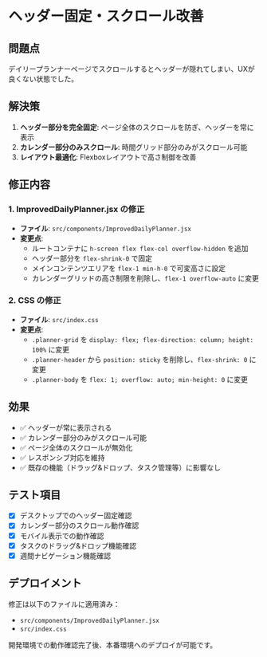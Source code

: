 # ヘッダー固定・スクロール改善

## 問題点
デイリープランナーページでスクロールするとヘッダーが隠れてしまい、UXが良くない状態でした。

## 解決策
1. **ヘッダー部分を完全固定**: ページ全体のスクロールを防ぎ、ヘッダーを常に表示
2. **カレンダー部分のみスクロール**: 時間グリッド部分のみがスクロール可能
3. **レイアウト最適化**: Flexboxレイアウトで高さ制御を改善

## 修正内容

### 1. ImprovedDailyPlanner.jsx の修正
- **ファイル**: `src/components/ImprovedDailyPlanner.jsx`
- **変更点**:
  - ルートコンテナに `h-screen flex flex-col overflow-hidden` を追加
  - ヘッダー部分を `flex-shrink-0` で固定
  - メインコンテンツエリアを `flex-1 min-h-0` で可変高さに設定
  - カレンダーグリッドの高さ制限を削除し、`flex-1 overflow-auto` に変更

### 2. CSS の修正
- **ファイル**: `src/index.css`
- **変更点**:
  - `.planner-grid` を `display: flex; flex-direction: column; height: 100%` に変更
  - `.planner-header` から `position: sticky` を削除し、`flex-shrink: 0` に変更
  - `.planner-body` を `flex: 1; overflow: auto; min-height: 0` に変更

## 効果
- ✅ ヘッダーが常に表示される
- ✅ カレンダー部分のみがスクロール可能
- ✅ ページ全体のスクロールが無効化
- ✅ レスポンシブ対応を維持
- ✅ 既存の機能（ドラッグ&ドロップ、タスク管理等）に影響なし

## テスト項目
- [x] デスクトップでのヘッダー固定確認
- [x] カレンダー部分のスクロール動作確認
- [x] モバイル表示での動作確認
- [x] タスクのドラッグ&ドロップ機能確認
- [x] 週間ナビゲーション機能確認

## デプロイメント
修正は以下のファイルに適用済み：
- `src/components/ImprovedDailyPlanner.jsx`
- `src/index.css`

開発環境での動作確認完了後、本番環境へのデプロイが可能です。
